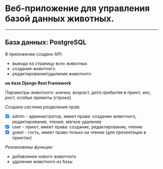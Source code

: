 # Веб-приложение для управления базой данных животных. 
____
## База данных:  PostgreSQL

В приложении создано API:
- вывода на страницу всех животных 
- создания животного
- редактирования/удаления животного

**на базе Django Rest Framework**

*Параметры животного: кличка, возраст, дата прибытия в приют, вес, рост, особые приметы (строка).* 


*Создана система разделения прав:*
- [X] admin - администратор, имеет права: создание животного, редактирование, чтение, мягкое удаление
- [X] user - приют, имеет права: создание, редактирование, чтение
- [X] guest - гость, имеет право только на чтение (для презентации в приютах)

*Реализованы функции:*
- добавление нового животного
- удаление животного из базы
